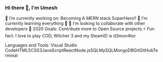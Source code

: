 ### Hi there 👋, I'm Umesh

<!--
**umesh-lewa/umesh-lewa** is a ✨ _special_ ✨ repository because its `README.md` (this file) appears on your GitHub profile.

Here are some ideas to get you started:

- 🔭 I’m currently working on ...
- 🌱 I’m currently learning ...
- 👯 I’m looking to collaborate on ...
- 🤔 I’m looking for help with ...
- 💬 Ask me about ...
- 📫 How to reach me: ...
- 😄 Pronouns: ...
- ⚡ Fun fact: ...
-->

🔭 I’m currently working on: Becoming A MERN stack SuperHero!!
🌱 I’m currently learning everything 🤣
👯 I’m looking to collaborate with other developers
🥅 2020 Goals: Contribute more to Open Source projects
⚡ Fun fact: I love to play COD, Witcher 3 and my SteamID is d3mon4tor


Languages and Tools:
Visual Studio CodeHTML5CSS3JavaScriptReactNode.jsSQLMySQLMongoDBGitGitHubTerminal


